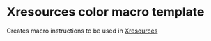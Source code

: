 # Xresources color macro template
Creates macro instructions to be used in [Xresources](../../..#Xresources)
